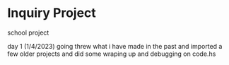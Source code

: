 # Inquiry Project
school project 


day 1 (1/4/2023)
going threw what i have made in the past and imported a few older projects and did some wraping up and debugging on code.hs 
